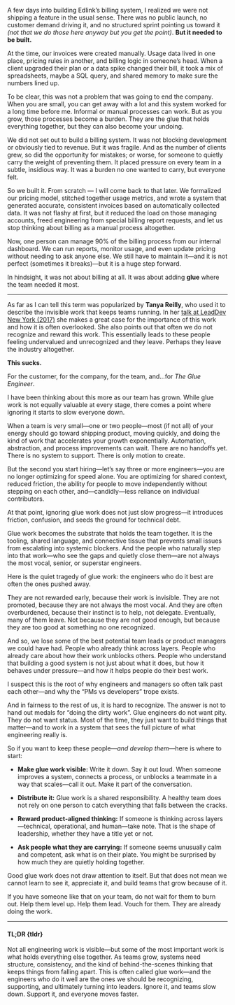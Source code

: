 <!-- [TLDR](#tldr) -->

A few days into building Edlink’s billing system, I realized we were not shipping a feature in the usual sense. There was no public launch, no customer demand driving it, and no structured sprint pointing us toward it *(not that we do those here anyway but you get the point)*. **But it needed to be built.**

At the time, our invoices were created manually. Usage data lived in one place, pricing rules in another, and billing logic in someone’s head. When a client upgraded their plan or a data spike changed their bill, it took a mix of spreadsheets, maybe a SQL query, and shared memory to make sure the numbers lined up.

To be clear, this was not a problem that was going to end the company. When you are small, you can get away with a lot and this system worked for a long time before me. Informal or manual processes can work. But as you grow, those processes become a burden. They are the glue that holds everything together, but they can also become your undoing.

We did not set out to build a billing system. It was not blocking development or obviously tied to revenue. But it was fragile. And as the number of clients grew, so did the opportunity for mistakes; or worse, for someone to quietly carry the weight of preventing them. It placed pressure on every team in a subtle, insidious way. It was a burden no one wanted to carry, but everyone felt.

So we built it. From scratch — I will come back to that later. We formalized our pricing model, stitched together usage metrics, and wrote a system that generated accurate, consistent invoices based on automatically collected data. It was not flashy at first, but it reduced the load on those managing accounts, freed engineering from special billing report requests, and let us stop thinking about billing as a manual process altogether.

Now, one person can manage 90% of the billing process from our internal dashboard. We can run reports, monitor usage, and even update pricing without needing to ask anyone else. We still have to maintain it—and it is not perfect (sometimes it breaks)—but it is a huge step forward.

In hindsight, it was not about billing at all. It was about adding **glue** where the team needed it most.

---

As far as I can tell this term was popularized by **Tanya Reilly**, who used it to describe the invisible work that keeps teams running. In her [talk at LeadDev New York (2017)](https://www.youtube.com/watch?v=KClAPipnKqw) she makes a great case for the importance of this work and how it is often overlooked. She also points out that often we do not recognize and reward this work. This essentially leads to these people feeling undervalued and unrecognized and they leave. Perhaps they leave the industry altogether.

**This sucks.**

For the customer, for the company, for the team, and...for *The Glue Engineer*.

I have been thinking about this more as our team has grown. While glue work is not equally valuable at every stage, there comes a point where ignoring it starts to slow everyone down.

When a team is very small—one or two people—most (if not all) of your energy should go toward shipping product, moving quickly, and doing the kind of work that accelerates your growth exponentially. Automation, abstraction, and process improvements can wait. There are no handoffs yet. There is no system to support. There is only motion to create.

But the second you start hiring—let’s say three or more engineers—you are no longer optimizing for speed alone. You are optimizing for shared context, reduced friction, the ability for people to move independently without stepping on each other, and—candidly—less reliance on individual contributors.

At that point, ignoring glue work does not just slow progress—it introduces friction, confusion, and seeds the ground for technical debt.

Glue work becomes the substrate that holds the team together. It is the tooling, shared language, and connective tissue that prevents small issues from escalating into systemic blockers. And the people who naturally step into that work—who see the gaps and quietly close them—are not always the most vocal, senior, or superstar engineers.

Here is the quiet tragedy of glue work: the engineers who do it best are often the ones pushed away.

They are not rewarded early, because their work is invisible. They are not promoted, because they are not always the most vocal. And they are often overburdened, because their instinct is to help, not delegate. Eventually, many of them leave. Not because they are not good enough, but because they are too good at something no one recognized.

And so, we lose some of the best potential team leads or product managers we could have had. People who already think across layers. People who already care about how their work unblocks others. People who understand that building a good system is not just about what it does, but how it behaves under pressure—and how it helps people do their best work.

I suspect this is the root of why engineers and managers so often talk past each other—and why the “PMs vs developers” trope exists.

And in fairness to the rest of us, it is hard to recognize. The answer is not to hand out medals for “doing the dirty work”. Glue engineers do not want pity. They do not want status. Most of the time, they just want to build things that matter—and to work in a system that sees the full picture of what engineering really is.

So if you want to keep these people—*and develop them*—here is where to start:

- **Make glue work visible:** Write it down. Say it out loud. When someone improves a system, connects a process, or unblocks a teammate in a way that scales—call it out. Make it part of the conversation.

- **Distribute it:** Glue work is a shared responsibility. A healthy team does not rely on one person to catch everything that falls between the cracks.

- **Reward product-aligned thinking:** If someone is thinking across layers—technical, operational, and human—take note. That is the shape of leadership, whether they have a title yet or not.

- **Ask people what they are carrying:** If someone seems unusually calm and competent, ask what is on their plate. You might be surprised by how much they are quietly holding together.

Good glue work does not draw attention to itself. But that does not mean we cannot learn to see it, appreciate it, and build teams that grow because of it.

If you have someone like that on your team, do not wait for them to burn out. Help them level up. Help them lead. Vouch for them. They are already doing the work.

---

#### TL;DR {tldr}

Not all engineering work is visible—but some of the most important work is what holds everything else together. As teams grow, systems need structure, consistency, and the kind of behind-the-scenes thinking that keeps things from falling apart. This is often called glue work—and the engineers who do it well are the ones we should be recognizing, supporting, and ultimately turning into leaders. Ignore it, and teams slow down. Support it, and everyone moves faster.